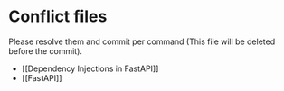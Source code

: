 # Conflict files
Please resolve them and commit per command (This file will be deleted before the commit).
- [[Dependency Injections in FastAPI]]
- [[FastAPI]]